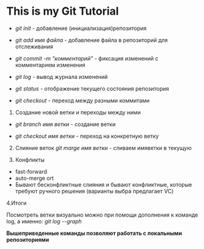 # This is my Git  Tutorial 

- *git init* - добавление (инициализация)репозитория

- *git add имя файла* - добавление файла в репозиторий для отслеживания

- *git commit -m "комментарий"* - фиксация изменений с комментарием изменения

- *git log* - вывод журнала изменений

- *git status* - отображение текущего состояния репозитория

- *git checkout* - переход между разными коммитами

1. Создание новой ветки и переходы между ними

- *git branch имя ветки* - создание ветки

- *git checkout имя ветки* - переход на конкретную ветку

2. Слияние веток
*git marge имя ветки* - сливаем имяветки в текущую 

3. Конфликты


- fast-forward
- auto-merge ort
- Бывают бесконфликтные слияния и бывают конфликтные, которые требуют ручного решения (варианты выбра предлагает VC)


4.Итоги

Посмотреть ветки визуально можно при помощи дополнения к команде log, а именно: *git log --graph*

**Вышеприведенные команды позволяют работать с локальными репозиториями**